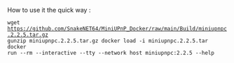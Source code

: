 How to use it the quick way :

<code>wget https://github.com/SnakeNET64/MiniUPnP_Docker/raw/main/Build/miniupnpc.2.2.5.tar.gz
gunzip miniupnpc.2.2.5.tar.gz
docker load -i miniupnpc.2.2.5.tar
docker run --rm --interactive --tty --network host miniupnpc:2.2.5 --help
</code>

